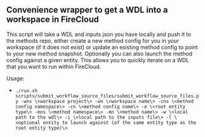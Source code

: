 ## Convenience wrapper to get a WDL into a workspace in FireCloud
This script will take a WDL and inputs json you have locally and push it to the methods repo, either create a new method config for you in your workspace (if it does not exist) or update an existing method config to point to your new method snapshot.  Optionally you can also launch the method config against a given entity.  This allows you to quickly iterate on a WDL that you want to run within FireCloud.

Usage:

* `./run.sh scripts/submit_workflow_source_files/submit_workflow_source_files.py -wns \<workspace project\> -wn \<workspace name\> -cns \<method config namespace\> -cn \<method config name\> -e \<root entity type\> -mns \<method namespace\> -mn \<method name\> -w \<local path to the wdl\> -i \<local path to the inputs file\> -l \<optional entity to launch against (of the same entity type as the root entity type)\>`
